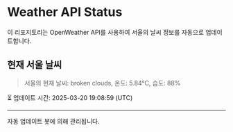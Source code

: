
# Weather API Status

이 리포지토리는 OpenWeather API를 사용하여 서울의 날씨 정보를 자동으로 업데이트합니다.

## 현재 서울 날씨
> 서울의 현재 날씨: broken clouds, 온도: 5.84°C, 습도: 88%

⏳ 업데이트 시간: 2025-03-20 19:08:59 (UTC)

---
자동 업데이트 봇에 의해 관리됩니다.

